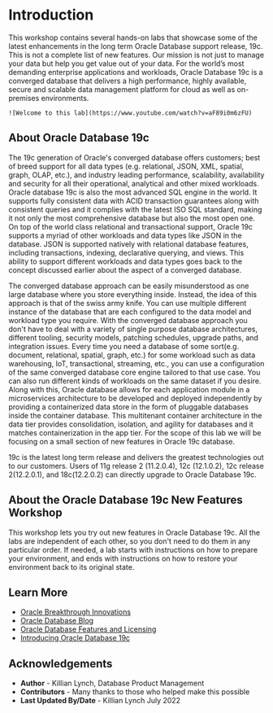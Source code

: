 # Introduction

This workshop contains several hands-on labs that showcase some of the latest enhancements in the long term Oracle Database support release, 19c. This is not a complete list of new features. Our mission is not just to manage your data but help you get value out of your data. For the world’s most demanding enterprise applications and workloads, Oracle Database 19c is a converged database that delivers a high performance, highly available, secure and scalable data management platform for cloud as well as on-premises environments.

    ![Welcome to this lab](https://www.youtube.com/watch?v=aF89i0m6zFU)

## About Oracle Database 19c

The 19c generation of Oracle's converged database offers customers; best of breed support for all data types (e.g. relational, JSON, XML, spatial, graph, OLAP, etc.), and industry leading performance, scalability, availability and security for all their operational, analytical and other mixed workloads. Oracle database 19c is also the most advanced SQL engine in the world. It supports fully consistent data with ACID transaction guarantees along with consistent queries and it complies with the latest ISO SQL standard, making it not only the most comprehensive database but also the most open one. On top of the world class relational and transactional support, Oracle 19c supports a myriad of other workloads and data types like JSON in the database. JSON is supported natively with relational database features, including transactions, indexing, declarative querying, and views. This ability to support different workloads and data types goes back to the concept discussed earlier about the aspect of a converged database.

The converged database approach can be easily misunderstood as one large database where you store everything inside. Instead, the idea of this approach is that of the swiss army knife. You can use multiple different instance of the database that are each configured to the data model and workload type you require. With the converged database approach you don't have to deal with a variety of single purpose database architectures, different tooling, security models, patching schedules, upgrade paths, and integration issues. Every time you need a database of some sort(e.g. document, relational, spatial, graph, etc.) for some workload such as data warehousing, IoT, transactional, streaming, etc., you can use a configuration of the same converged database core engine tailored to that use case. You can also run different kinds of workloads on the same dataset if you desire. Along with this, Oracle database allows for each application module in a microservices architecture to be developed and deployed independently by providing a containerized data store in the form of pluggable databases inside the container database. This multitenant container architecture in the data tier provides consolidation, isolation, and agility for databases and it matches containerization in the app tier. For the scope of this lab we will be focusing on a small section of new features in Oracle 19c database.

19c is the latest long term release and delivers the greatest technologies out to our customers. Users of 11g release 2 (11.2.0.4), 12c (12.1.0.2), 12c release 2(12.2.0.1), and 18c(12.2.0.2) can directly upgrade to Oracle Database 19c.

## About the Oracle Database 19c New Features Workshop

This workshop lets you try out new features in Oracle Database 19c. All the labs are independent of each other, so you don't need to do them in any particular order. If needed, a lab starts with instructions on how to prepare your environment, and ends with instructions on how to restore your environment back to its original state.


## Learn More

* [Oracle Breakthrough Innovations](youtube:recR8UR13o8)
* [Oracle Database Blog](http://blogs.oracle.com/database)
* [Oracle Database Features and Licensing](https://apex.oracle.com/database-features/)
* [Introducing Oracle Database 19c](https://www.oracle.com/a/tech/docs/database19c-wp.pdf)

## Acknowledgements
* **Author** - Killian Lynch, Database Product Management
* **Contributors** - Many thanks to those who helped make this possible 
* **Last Updated By/Date** - Killian Lynch July 2022
